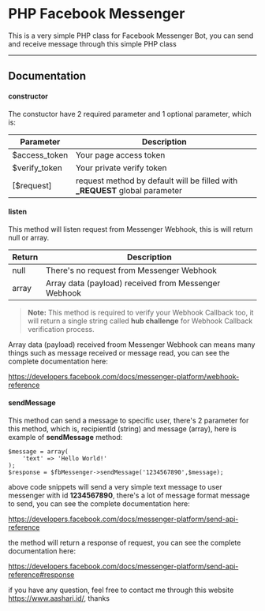 PHP Facebook Messenger
===================
This is a very simple PHP class for Facebook Messenger Bot, you can send and receive message through this simple PHP class

----------

Documentation
-------------

#### constructor
The constuctor have 2 required parameter and 1 optional parameter, which is:

Parameter     | Description
-------- | ---
$access_token | Your page access token
$verify_token     | Your private verify token
[$request] | request method by default will be filled with **_REQUEST** global parameter


#### listen

This method will listen request from Messenger Webhook, this is will return null or array.

Return     | Description
-------- | ---
null | There's no request from Messenger Webhook
array     | Array data (payload) received from Messenger Webhook

> **Note:** This method is required to verify your Webhook Callback too, it will return a single string called **hub challenge** for Webhook Callback verification process.

Array data (payload) received froom Messenger Webhook can means many things such as message received or message read, you can see the complete documentation here:

https://developers.facebook.com/docs/messenger-platform/webhook-reference

#### sendMessage

This method can send a message to specific user, there's 2 parameter for this method, which is, recipientId (string) and message (array), here is example of **sendMessage** method:

    $message = array(
	    'text' => 'Hello World!'
	);
    $response = $fbMessenger->sendMessage('1234567890',$message);
above code snippets will send a very simple text message to user messenger with id **1234567890**, there's a lot of message format message to send, you can see the complete documentation here:

https://developers.facebook.com/docs/messenger-platform/send-api-reference

the method will return a response of request, you can see the complete documentation here:

https://developers.facebook.com/docs/messenger-platform/send-api-reference#response

if you have any question, feel free to contact me through this website https://www.aashari.id/, thanks